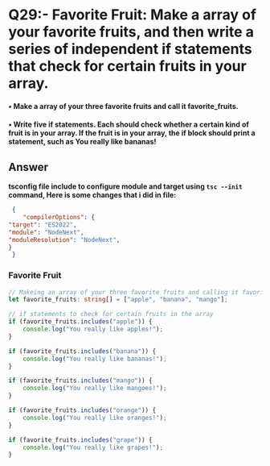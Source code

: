 # Q29:- Favorite Fruit: Make a array of your favorite fruits, and then write a series of independent if statements that check for certain fruits in your array.

#### • Make a array of your three favorite fruits and call it favorite_fruits.

#### • Write five if statements. Each should check whether a certain kind of fruit is in your array. If the fruit is in your array, the if block should print a statement, such as You really like bananas!

## Answer
 **tsconfig file include to configure module and target using `tsc --init` command, Here is some changes that i did in file:**
```json
 {
    "compilerOptions": {
"target": "ES2022",
"module": "NodeNext",
"moduleResolution": "NodeNext",
} 
 } 
```
### Favorite Fruit

```typescript
// Makeing an array of your three favorite fruits and calling it favorite_fruits
let favorite_fruits: string[] = ["apple", "banana", "mango"];

// if statements to check for certain fruits in the array
if (favorite_fruits.includes("apple")) {
    console.log("You really like apples!");
}

if (favorite_fruits.includes("banana")) {
    console.log("You really like bananas!");
}

if (favorite_fruits.includes("mango")) {
    console.log("You really like mangoes!");
}

if (favorite_fruits.includes("orange")) {
    console.log("You really like oranges!");
}

if (favorite_fruits.includes("grape")) {
    console.log("You really like grapes!");
}
```
